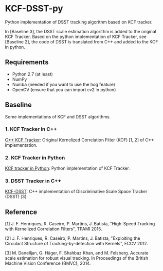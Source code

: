 # KCF-DSST-py
Python implementation of DSST tracking algorithm based on KCF tracker.

In [Baseline 3], the DSST scale estimation algorithm is added to the original KCF Tracker. Based on the python implementation of KCF Tracker, see [Baseline 2], the code of DSST is translated from C++ and added to the KCF in python.

## Requirements
- Python 2.7 (at least)
- NumPy
- Numba (needed if you want to use the hog feature)
- OpenCV (ensure that you can import cv2 in python)

## Baseline
Some implementations of KCF and DSST algorithms.

### 1. KCF Tracker in C++
[C++ KCF Tracker](https://github.com/joaofaro/KCFcpp): Original Kernelized Correlation Filter (KCF) [1, 2] of C++ implementation.

### 2. KCF Tracker in Python
[KCF tracker in Python](https://github.com/uoip/KCFpy): Python implementation of KCF Tracker.

### 3. DSST Tracker in C++
[KCF-DSST](https://github.com/liliumao/KCF-DSST): C++ implementation of Discriminative Scale Space Tracker (DSST) [3].

## Reference
[1] J. F. Henriques, R. Caseiro, P. Martins, J. Batista,
"High-Speed Tracking with Kernelized Correlation Filters", TPAMI 2015.

[2] J. F. Henriques, R. Caseiro, P. Martins, J. Batista,
"Exploiting the Circulant Structure of Tracking-by-detection with Kernels", ECCV 2012.

[3] M. Danelljan, G. Häger, F. Shahbaz Khan, and M. Felsberg. Accurate scale estimation for robust visual tracking. In Proceedings of the British Machine Vision Conference (BMVC), 2014.
